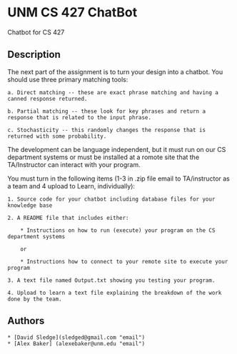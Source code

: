 # UNM CS 427 ChatBot

Chatbot for CS 427

## Description

The next part of the assignment is to turn your design into a chatbot. You should use three primary matching tools:

    a. Direct matching -- these are exact phrase matching and having a canned response returned.

    b. Partial matching -- these look for key phrases and return a response that is related to the input phrase.

    c. Stochasticity -- this randomly changes the response that is returned with some probability.

The development can be language independent, but it must run on our CS department systems or must be installed at a romote site
that the TA/Instructor can interact with your program.

You must turn in the following items (1-3 in .zip file email to TA/instructor as a team and 4 upload to Learn, individually):

    1. Source code for your chatbot including database files for your knowledge base

    2. A README file that includes either:

        * Instructions on how to run (execute) your program on the CS department systems

        or

        * Instructions how to connect to your remote site to execute your program

    3. A text file named Output.txt showing you testing your program.

    4. Upload to learn a text file explaining the breakdown of the work done by the team.

## Authors

    * [David Sledge](sledged@gmail.com "email")
    * [Alex Baker] (alexebaker@unm.edu "email")
